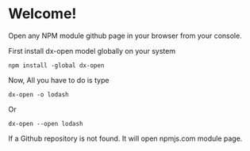 # Welcome!

Open any NPM module github page in your browser from your console.

First install dx-open model globally on your system

    npm install -global dx-open 

Now, All you have to do is type

    dx-open -o lodash
Or

    dx-open --open lodash

If a Github repository is not found. It will open npmjs.com module page.
